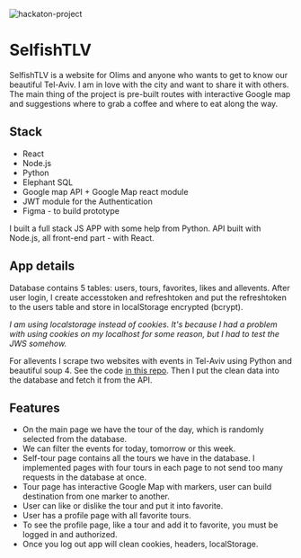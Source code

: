 ![hackaton-project](https://github.com/DiGureev/SelfishTLV/assets/135432172/10666498-1767-49ae-8c8a-b56cd1c9642d)

# SelfishTLV 

SelfishTLV is a website for Olims and anyone who wants to get to know our beautiful Tel-Aviv. I am in love with the city and want to share it with others. The main thing of the project is pre-built routes with interactive Google map and suggestions where to grab a coffee and where to eat along the way. 

## Stack
* React
* Node.js
* Python
* Elephant SQL
* Google map API + Google Map react module
* JWT module for the Authentication
* Figma - to build prototype

I built a full stack JS APP with some help from Python. API built with Node.js, all front-end part - with React.

## App details

Database contains 5 tables: users, tours, favorites, likes and allevents.
After user login, I create accesstoken and refreshtoken and put the refreshtoken to the users table and store in localStorage encrypted (bcrypt).

*I am using localstorage instead of cookies. It's because I had a problem with using cookies on my localhost for some reason, but I had to test the JWS somehow.* 

For allevents I scrape two websites with events in Tel-Aviv using Python and beautiful soup 4. See the code [in this repo](https://github.com/DiGureev/Hackathon-Python). Then I put the clean data into the database and fetch it from the API.

## Features
* On the main page we have the tour of the day, which is randomly selected from the database.
* We can filter the events for today, tomorrow or this week.
* Self-tour page contains all the tours we have in the database. I implemented pages with four tours in each page to not send too many requests in the database at once.
* Tour page has interactive Google Map with markers, user can build destination from one marker to another.
* User can like or dislike the tour and put it into favorite.
* User has a profile page with all favorite tours.
* To see the profile page, like a tour and add it to favorite, you must be logged in and authorized.
* Once you log out app will clean cookies, headers, localStorage.




